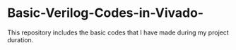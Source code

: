 # Basic-Verilog-Codes-in-Vivado-
This repository includes the basic codes that I have made during my project duration. 

